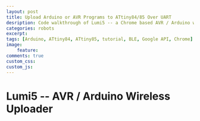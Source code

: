 ```yaml
---
layout: post
title: Upload Arduino or AVR Programs to ATtiny84/85 Over UART
desription: Code walkthrough of Lumi5 -- a Chrome based AVR / Arduino wireless uploader.
categories: robots
excerpt:
tags: [Arduino, ATtiny84, ATtiny85, tutorial, BLE, Google API, Chrome]
image: 
    feature: 
comments: true
custom_css: 
custom_js: 
---
```


# Lumi5 -- AVR / Arduino Wireless Uploader
